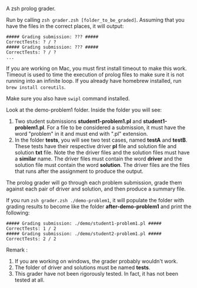 A zsh prolog grader.

Run by calling `zsh grader.zsh [folder_to_be_graded]`. Assuming that you
have the files in the correct places, it will output:
```
##### Grading submission: ??? #####
CorrectTests: ? / ?
##### Grading submission: ??? #####
CorrectTests: ? / ?
...
```

If you are working on Mac, you must first install timeout to make this
work. Timeout is used to time the execution of prolog files to make sure
it is not running into an infinite loop. If you already have homebrew
installed, run `brew install coreutils`.

Make sure you also have `swipl` command installed.

Look at the demo-problem1 folder. Inside the folder you will see:
1. Two student submissions **student1-problem1.pl** and **student1-problem1.pl**.
For a file to be considered a submission, it must have the word "problem" in
it and must end with ".pl" extension. 
2. In the folder **tests**, you will see two test cases, named **testA** and **testB**.
These tests have their respective driver **pl** file and solution file and solution
**txt** file. Note the the driver files and the solution files must have a **similar**
name. The driver files must contain the word **driver** and the solution file
must contain the word **solution**. The driver files are the files that runs after 
the assignment to produce the output.

The prolog grader will go through each problem submission, grade them against
each pair of driver and solution, and then produce a summary file.

If you run `zsh grader.zsh ./demo-problem1`, it will populate the folder with 
grading results to become like the folder **after-demo-problem1** and print the
following:
```
##### Grading submission: ./demo/student1-problem1.pl #####
CorrectTests: 1 / 2
##### Grading submission: ./demo/student2-problem1.pl #####
CorrectTests: 2 / 2
```

Remark :
1. If you are working on windows, the grader probably wouldn't work.
2. The folder of driver and solutions must be named **tests**.
3. This grader have not been rigorously tested. In fact, it has not been tested at all.



   